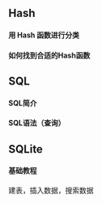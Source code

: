 ## Hash

#### 用 Hash 函数进行分类
#### 如何找到合适的Hash函数

## SQL

#### SQL简介

#### SQL语法（查询）

## SQLite

#### 基础教程

建表，插入数据，搜索数据